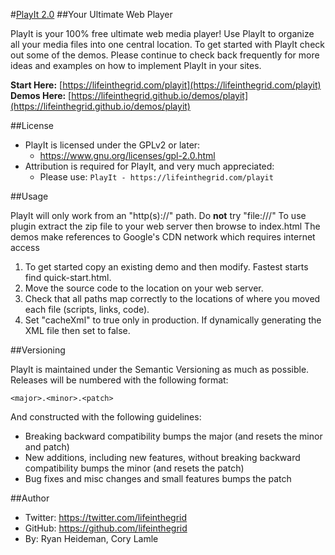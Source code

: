 #[PlayIt 2.0](https://lifeinthegrid.com/playit)
##Your Ultimate Web Player

PlayIt is your 100% free ultimate web media player! Use PlayIt to organize all your media files into one central location.
To get started with PlayIt check out some of the demos. Please continue to check back frequently for more ideas and examples on how to implement PlayIt in your sites.

**Start Here:** [https://lifeinthegrid.com/playit](https://lifeinthegrid.com/playit)
**Demos Here:** [https://lifeinthegrid.github.io/demos/playit](https://lifeinthegrid.github.io/demos/playit)

##License
- PlayIt is licensed under the GPLv2 or later:
  - https://www.gnu.org/licenses/gpl-2.0.html
- Attribution is required for PlayIt, and very much appreciated:
  - Please use: `PlayIt - https://lifeinthegrid.com/playit`

##Usage

PlayIt will only work from an  "http(s)://" path.  Do **not** try "file:///"
To use plugin extract the zip file to your web server then browse to index.html
The demos make references to Google's CDN network which requires internet access

1. To get started copy an existing demo and then modify. Fastest starts find quick-start.html.
2. Move the source code to the location on your web server.
3. Check that all paths map correctly to the locations of where you moved each file (scripts, links, code).
4. Set "cacheXml" to true only in production.  If dynamically generating the XML file then set to false.


##Versioning

PlayIt is maintained under the Semantic Versioning as much as possible. Releases will be numbered with the following format:

`<major>.<minor>.<patch>`

And constructed with the following guidelines:

* Breaking backward compatibility bumps the major (and resets the minor and patch)
* New additions, including new features, without breaking backward compatibility bumps the minor (and resets the patch)
* Bug fixes and misc changes and small features bumps the patch

##Author
- Twitter: https://twitter.com/lifeinthegrid
- GitHub: https://github.com/lifeinthegrid
- By: Ryan Heideman, Cory Lamle

